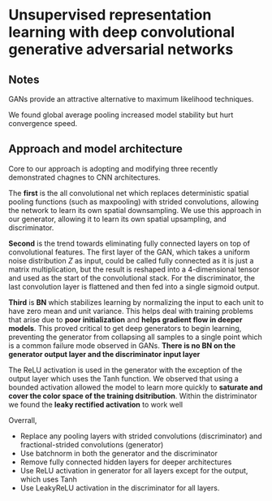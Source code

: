 # Unsupervised representation learning with deep convolutional generative adversarial networks

## Notes

GANs provide an attractive alternative to maximum likelihood techniques.

We found global average pooling increased model stability but hurt convergence speed.

## Approach and model architecture

Core to our approach is adopting and modifying three recently demonstrated chagnes to CNN architectures.

The **first** is the all convolutional net which replaces deterministic spatial pooling functions (such as maxpooling) with strided convolutions, allowing the network to learn its own spatial downsampling. We use this approach in our generator, allowing it to learn its own spatial upsampling, and discriminator.

**Second** is the trend towards eliminating fully connected layers on top of convolutional features. The first layer of the GAN, which takes a uniform noise distribution $Z$ as input, could be called fully connected as it is just a matrix multiplication, but the result is reshaped into a 4-dimensional tensor and used as the start of the convolutional stack. For the discriminator, the last convolution layer is flattened and then fed into a single sigmoid output.

**Third** is **BN** which stabilizes learning by normalizing the input to each unit to have zero mean and unit variance. This helps deal with training problems that arise due to **poor initialization** and **helps gradient flow in deeper models**. This proved critical to get deep generators to begin learning, preventing the generator from collapsing all samples to a single point which is a common failure mode observed in GANs.  **There is no BN on the generator output layer and the discriminator input layer**

The ReLU activation is used in the generator with the exception of the output layer which uses the Tanh function. We observed that using a bounded activation allowed the model to learn more quickly to **saturate and cover the color space of the training dsitribution**. Within the distriminator we found the **leaky rectified activation** to work well

Overrall,

* Replace any pooling layers with strided convolutions (discriminator) and fractional-strided convolutions (generator)
* Use batchnorm in both the generator and the discriminator
* Remove fully connected hidden layers for deeper architectures
* Use ReLU activation in generator for all layers except for the output, which uses Tanh
* Use LeakyReLU activation in the discriminator for all layers.